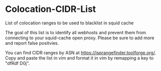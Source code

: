# Colocation-CIDR-List
List of colocation ranges to be used to blacklist in squid cache

The goal of this list is to identify all webhosts and prevent them from connecting to your squid-cache open proxy. Please be sure to add more and report false positvies.

You can find CIDR ranges by ASN at https://isprangefinder.toolforge.org/. Copy and paste the list in vim and format it in vim by remapping a key to "dfRdf D0j".
